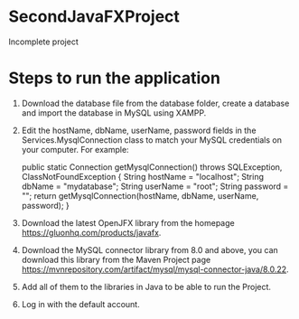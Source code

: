# SecondJavaFXProject
Incomplete project
# Steps to run the application
  1. Download the database file from the database folder, create a database and import the database in MySQL using XAMPP.
  2. Edit the hostName, dbName, userName, password fields in the Services.MysqlConnection class to match your MySQL credentials on your computer.
    For example:

      public static Connection getMysqlConnection() throws SQLException, ClassNotFoundException {
          String hostName = "localhost";
          String dbName = "mydatabase";
          String userName = "root";
          String password = "";
          return getMysqlConnection(hostName, dbName, userName, password);
      }
     
  4. Download the latest OpenJFX library from the homepage https://gluonhq.com/products/javafx.
  5. Download the MySQL connector library from 8.0 and above, you can download this library from the Maven Project page https://mvnrepository.com/artifact/mysql/mysql-connector-java/8.0.22.
  6. Add all of them to the libraries in Java to be able to run the Project.
  7. Log in with the default account.

